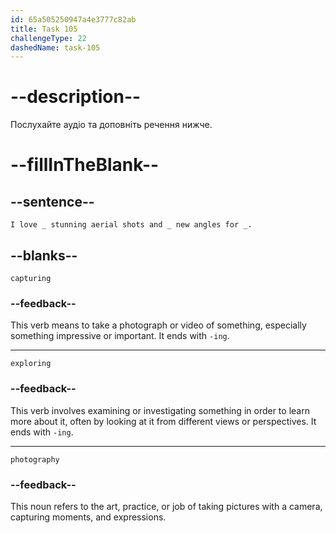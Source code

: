 ```yaml
---
id: 65a505250947a4e3777c82ab
title: Task 105
challengeType: 22
dashedName: task-105
---
```


<!--
AUDIO REFERENCE:
"I love capturing stunning aerial shots and exploring new angles for photography."
-->

# --description--

Послухайте аудіо та доповніть речення нижче.

# --fillInTheBlank--

## --sentence--

`I love _ stunning aerial shots and _ new angles for _.`

## --blanks--

`capturing`

### --feedback--

This verb means to take a photograph or video of something, especially something impressive or important. It ends with `-ing`.

---

`exploring`

### --feedback--

This verb involves examining or investigating something in order to learn more about it, often by looking at it from different views or perspectives. It ends with `-ing`.

---

`photography`

### --feedback--

This noun refers to the art, practice, or job of taking pictures with a camera, capturing moments, and expressions.
